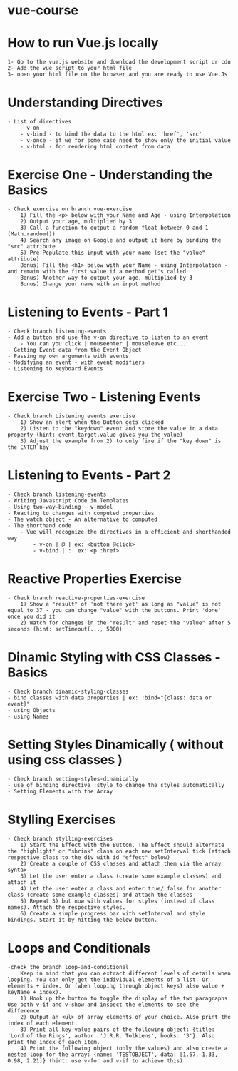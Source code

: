 # vue-course

# How to run Vue.js locally

    1- Go to the vue.js website and download the development script or cdn
    2- Add the vue script to your html file 
    3- open your html file on the browser and you are ready to use Vue.Js

# Understanding Directives

    - List of directives 
        - v-on
        - v-bind - to bind the data to the html ex: 'href', 'src'
        - v-once - if we for some case need to show only the initial value
        - v-html - for rendering html content from data

# Exercise One - Understanding the Basics

    - Check exercise on branch vue-exercise
        1) Fill the <p> below with your Name and Age - using Interpolation
        2) Output your age, multiplied by 3
        3) Call a function to output a random float between 0 and 1 (Math.random())
        4) Search any image on Google and output it here by binding the "src" attribute
        5) Pre-Populate this input with your name (set the "value" attribute)
        Bonus) Fill the <h1> below with your Name - using Interpolation - and remain with the first value if a method get's called
        Bonus) Another way to output your age, multiplied by 3
        Bonus) Change your name with an input method

# Listening to Events - Part 1

    - Check branch listening-events
    - Add a button and use the v-on directive to listen to an event
        - You can you click | mouseenter | mouseleave etc...   
    - Getting Event data from the Event Object  
    - Passing my own arguments with events
    - Modifying an event - with event modifiers
    - Listening to Keyboard Events 

# Exercise Two - Listening Events

    - Check branch Listening events exercise
        1) Show an alert when the Button gets clicked
        2) Listen to the "keydown" event and store the value in a data property (hint: event.target.value gives you the value)
        3) Adjust the example from 2) to only fire if the "key down" is the ENTER key

# Listening to Events - Part 2

    - Check branch listening-events
    - Writing Javascript Code in Templates
    - Using two-way-binding - v-model
    - Reacting to changes with computed properties
    - The watch object - An alternative to computed
    - The shorthand code 
        - Vue will recognize the directives in a efficient and shorthanded way
            - v-on | @ | ex: <button @click>
            - v-bind | :  ex: <p :href>

# Reactive Properties Exercise

    - Check branch reactive-properties-exercise
        1) Show a "result" of 'not there yet' as long as "value" is not equal to 37 - you can change "value" with the buttons. Print 'done' once you did it
        2) Watch for changes in the "result" and reset the "value" after 5 seconds (hint: setTimeout(..., 5000)

# Dinamic Styling with CSS Classes - Basics

    - Check branch dinamic-styling-classes
    - bind classes with data properties | ex: :bind="{class: data or event}"
    - using Objects
    - using Names

# Setting Styles Dinamically ( without using css classes )

    - Check branch setting-styles-dinamically
    - use of binding directive :style to change the styles automatically
    - Setting Elements with the Array 

# Stylling Exercises

    - Check branch stylling-exercises
        1) Start the Effect with the Button. The Effect should alternate the "highlight" or "shrink" class on each new setInterval tick (attach respective class to the div with id "effect" below)
        2) Create a couple of CSS classes and attach them via the array syntax
        3) Let the user enter a class (create some example classes) and attach it
        4) Let the user enter a class and enter true/ false for another class (create some example classes) and attach the classes 
        5) Repeat 3) but now with values for styles (instead of class names). Attach the respective styles.
        6) Create a simple progress bar with setInterval and style bindings. Start it by hitting the below button.

# Loops and Conditionals

    -check the branch loop-and-conditional
        Keep in mind that you can extract different levels of details when looping. You can only get the individual elements of a list. Or elements + index. Or (when looping through object keys) also value + keyName + index).
        1) Hook up the button to toggle the display of the two paragraphs. Use both v-if and v-show and inspect the elements to see the difference
        2) Output an <ul> of array elements of your choice. Also print the index of each element.
        3) Print all key-value pairs of the following object: {title: 'Lord of the Rings', author: 'J.R.R. Tolkiens', books: '3'}. Also print the index of each item.
        4) Print the following object (only the values) and also create a nested loop for the array: {name: 'TESTOBJECT', data: [1.67, 1.33, 0.98, 2.21]} (hint: use v-for and v-if to achieve this)

